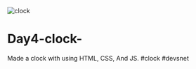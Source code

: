 ![clock](https://user-images.githubusercontent.com/71031724/121156397-45e83f80-c866-11eb-8db4-2a0b0dab244d.png)
# Day4-clock-
Made a clock with using HTML, CSS, And JS.
#clock #devsnet
